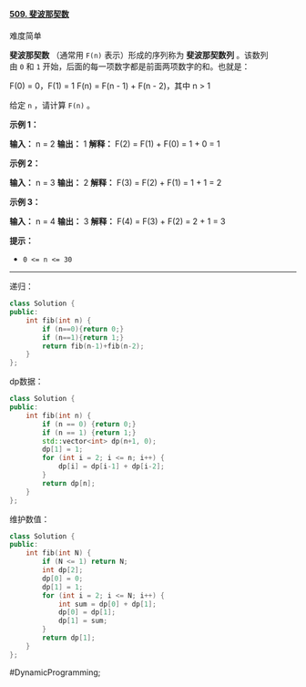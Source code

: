 #### [509. 斐波那契数](https://leetcode.cn/problems/fibonacci-number/)

难度简单

**斐波那契数** （通常用 `F(n)` 表示）形成的序列称为 **斐波那契数列** 。该数列由 `0` 和 `1` 开始，后面的每一项数字都是前面两项数字的和。也就是：

F(0) = 0，F(1) = 1
F(n) = F(n - 1) + F(n - 2)，其中 n > 1

给定 `n` ，请计算 `F(n)` 。

**示例 1：**

**输入：** n = 2
**输出：** 1
**解释：** F(2) = F(1) + F(0) = 1 + 0 = 1

**示例 2：**

**输入：** n = 3
**输出：** 2
**解释：** F(3) = F(2) + F(1) = 1 + 1 = 2

**示例 3：**

**输入：** n = 4
**输出：** 3
**解释：** F(4) = F(3) + F(2) = 2 + 1 = 3

**提示：**

-   `0 <= n <= 30`

---- ----
递归：
```cpp
class Solution {
public:
    int fib(int n) {
        if (n==0){return 0;}
        if (n==1){return 1;}
        return fib(n-1)+fib(n-2);
    }
};
```

dp数据：
```cpp
class Solution {
public:
    int fib(int n) {
        if (n == 0) {return 0;}
        if (n == 1) {return 1;}
        std::vector<int> dp(n+1, 0);
        dp[1] = 1;
        for (int i = 2; i <= n; i++) {
            dp[i] = dp[i-1] + dp[i-2];
        }
        return dp[n];
    }
};
```

维护数值：
```cpp
class Solution {
public:
    int fib(int N) {
        if (N <= 1) return N;
        int dp[2];
        dp[0] = 0;
        dp[1] = 1;
        for (int i = 2; i <= N; i++) {
            int sum = dp[0] + dp[1];
            dp[0] = dp[1];
            dp[1] = sum;
        }
        return dp[1];
    }
};
```
#DynamicProgramming;